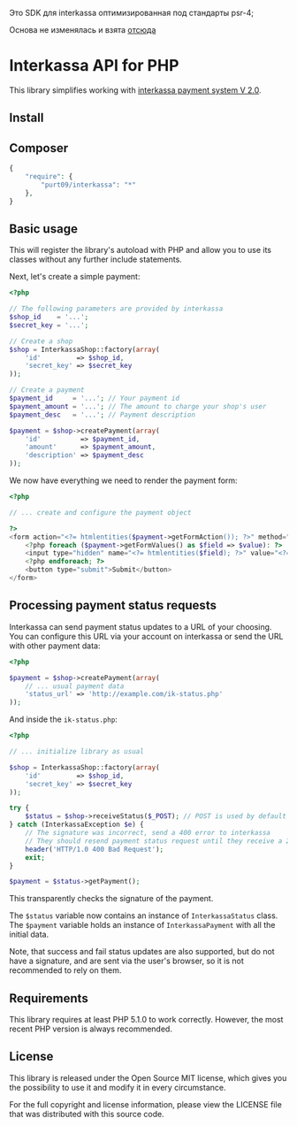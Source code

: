 

Это SDK для interkassa оптимизированная под стандарты psr-4;

Основа не изменялась и взята [отсюда](https://github.com/kpobococ/ik-php)



Interkassa API for PHP
======================

This library simplifies working with [interkassa payment system V 2.0](http://interkassa.com).

Install
-----------
Composer
-----------
```php
{
    "require": {
        "purt09/interkassa": "*"
    },
}
```
Basic usage
-----------

This will register the library's autoload with PHP and allow you to use its
classes without any further include statements.

Next, let's create a simple payment:

```php
<?php

// The following parameters are provided by interkassa
$shop_id    = '...';
$secret_key = '...';

// Create a shop
$shop = InterkassaShop::factory(array(
    'id'         => $shop_id,
    'secret_key' => $secret_key
));

// Create a payment
$payment_id     = '...'; // Your payment id
$payment_amount = '...'; // The amount to charge your shop's user
$payment_desc   = '...'; // Payment description

$payment = $shop->createPayment(array(
    'id'          => $payment_id,
    'amount'      => $payment_amount,
    'description' => $payment_desc
));
```

We now have everything we need to render the payment form:

```php
<?php

// ... create and configure the payment object

?>
<form action="<?= htmlentities($payment->getFormAction()); ?>" method="post">
    <?php foreach ($payment->getFormValues() as $field => $value): ?>
    <input type="hidden" name="<?= htmlentities($field); ?>" value="<?= htmlentities($value); ?>" />
    <?php endforeach; ?>
    <button type="submit">Submit</button>
</form>
```

Processing payment status requests
----------------------------------

Interkassa can send payment status updates to a URL of your choosing. You can
configure this URL via your account on interkassa or send the URL with other
payment data:

```php
<?php

$payment = $shop->createPayment(array(
    // ... usual payment data
    'status_url' => 'http://example.com/ik-status.php'
));
```

And inside the `ik-status.php`:

```php
<?php

// ... initialize library as usual

$shop = InterkassaShop::factory(array(
    'id'         => $shop_id,
    'secret_key' => $secret_key
));

try {
    $status = $shop->receiveStatus($_POST); // POST is used by default
} catch (InterkassaException $e) {
    // The signature was incorrect, send a 400 error to interkassa
    // They should resend payment status request until they receive a 200 status
    header('HTTP/1.0 400 Bad Request');
    exit;
}

$payment = $status->getPayment();
```

This transparently checks the signature of the payment.

The `$status` variable now contains an instance of `InterkassaStatus` class. The
`$payment` variable holds an instance of `InterkassaPayment` with all the initial
data.

Note, that success and fail status updates are also supported, but do not have
a signature, and are sent via the user's browser, so it is not recommended to
rely on them.

Requirements
------------

This library requires at least PHP 5.1.0 to work correctly. However, the most
recent PHP version is always recommended.

License
-------

This library is released under the Open Source MIT license, which gives you the
possibility to use it and modify it in every circumstance.

For the full copyright and license information, please view the LICENSE
file that was distributed with this source code.
